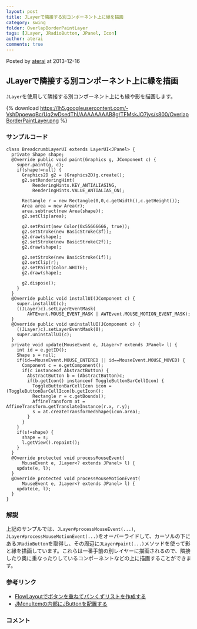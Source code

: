 ```yaml
---
layout: post
title: JLayerで隣接する別コンポーネント上に縁を描画
category: swing
folder: OverlapBorderPaintLayer
tags: [JLayer, JRadioButton, JPanel, Icon]
author: aterai
comments: true
---
```


Posted by [aterai](http://terai.xrea.jp/aterai.html) at 2013-12-16

## JLayerで隣接する別コンポーネント上に縁を描画
`JLayer`を使用して隣接する別コンポーネント上にも縁や影を描画します。

{% download https://lh5.googleusercontent.com/-VshDpoewqBc/Uq2wDsedThI/AAAAAAAAB8g/TFMskJO7jys/s800/OverlapBorderPaintLayer.png %}

### サンプルコード
<pre class="prettyprint"><code>class BreadcrumbLayerUI extends LayerUI&lt;JPanel&gt; {
  private Shape shape;
  @Override public void paint(Graphics g, JComponent c) {
    super.paint(g, c);
    if(shape!=null) {
      Graphics2D g2 = (Graphics2D)g.create();
      g2.setRenderingHint(
          RenderingHints.KEY_ANTIALIASING,
          RenderingHints.VALUE_ANTIALIAS_ON);

      Rectangle r = new Rectangle(0,0,c.getWidth(),c.getHeight());
      Area area = new Area(r);
      area.subtract(new Area(shape));
      g2.setClip(area);

      g2.setPaint(new Color(0x55666666, true));
      g2.setStroke(new BasicStroke(3f));
      g2.draw(shape);
      g2.setStroke(new BasicStroke(2f));
      g2.draw(shape);

      g2.setStroke(new BasicStroke(1f));
      g2.setClip(r);
      g2.setPaint(Color.WHITE);
      g2.draw(shape);

      g2.dispose();
    }
  }
  @Override public void installUI(JComponent c) {
    super.installUI(c);
    ((JLayer)c).setLayerEventMask(
        AWTEvent.MOUSE_EVENT_MASK | AWTEvent.MOUSE_MOTION_EVENT_MASK);
  }
  @Override public void uninstallUI(JComponent c) {
    ((JLayer)c).setLayerEventMask(0);
    super.uninstallUI(c);
  }
  private void update(MouseEvent e, JLayer&lt;? extends JPanel&gt; l) {
    int id = e.getID();
    Shape s = null;
    if(id==MouseEvent.MOUSE_ENTERED || id==MouseEvent.MOUSE_MOVED) {
      Component c = e.getComponent();
      if(c instanceof AbstractButton) {
        AbstractButton b = (AbstractButton)c;
        if(b.getIcon() instanceof ToggleButtonBarCellIcon) {
          ToggleButtonBarCellIcon icon = (ToggleButtonBarCellIcon)b.getIcon();
          Rectangle r = c.getBounds();
          AffineTransform at = AffineTransform.getTranslateInstance(r.x, r.y);
          s = at.createTransformedShape(icon.area);
        }
      }
    }
    if(s!=shape) {
      shape = s;
      l.getView().repaint();
    }
  }
  @Override protected void processMouseEvent(
      MouseEvent e, JLayer&lt;? extends JPanel&gt; l) {
    update(e, l);
  }
  @Override protected void processMouseMotionEvent(
      MouseEvent e, JLayer&lt;? extends JPanel&gt; l) {
    update(e, l);
  }
}
</code></pre>

### 解説
上記のサンプルでは、`JLayer#processMouseEvent(...)`, `JLayer#processMouseMotionEvent(...)`をオーバーライドして、カーソルの下にある`JRadioButton`を取得し、その周辺に`JLayer#paint(...)`メソッドを使って影と縁を描画しています。これらは一番手前の別レイヤーに描画されるので、隣接したり奥に重なったりしているコンポーネントなどの上に描画することができます。

### 参考リンク
- [FlowLayoutでボタンを重ねてパンくずリストを作成する](http://terai.xrea.jp/Swing/BreadcrumbList.html)
- [JMenuItemの内部にJButtonを配置する](http://terai.xrea.jp/Swing/ButtonsInMenuItem.html)

<!-- dummy comment line for breaking list -->

### コメント
